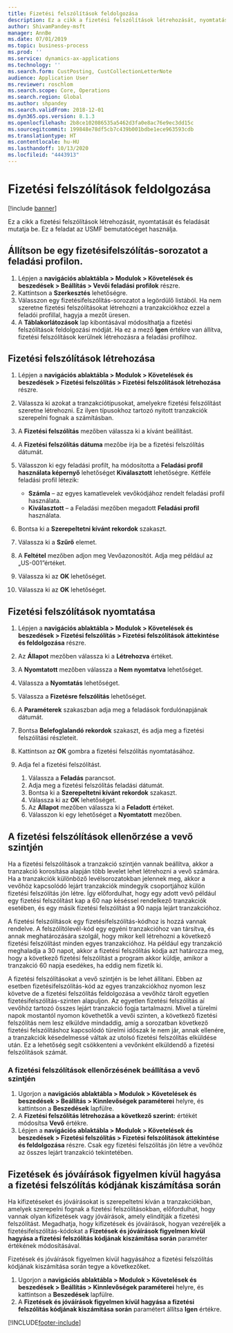 ```yaml
---
title: Fizetési felszólítások feldolgozása
description: Ez a cikk a fizetési felszólítások létrehozását, nyomtatását és feladását mutatja be.
author: ShivamPandey-msft
manager: AnnBe
ms.date: 07/01/2019
ms.topic: business-process
ms.prod: ''
ms.service: dynamics-ax-applications
ms.technology: ''
ms.search.form: CustPosting, CustCollectionLetterNote
audience: Application User
ms.reviewer: roschlom
ms.search.scope: Core, Operations
ms.search.region: Global
ms.author: shpandey
ms.search.validFrom: 2018-12-01
ms.dyn365.ops.version: 8.1.3
ms.openlocfilehash: 2b8ce102086535a5462d3fa0e8ac76e9ec3dd15c
ms.sourcegitcommit: 199848e78df5cb7c439b001bdbe1ece963593cdb
ms.translationtype: HT
ms.contentlocale: hu-HU
ms.lasthandoff: 10/13/2020
ms.locfileid: "4443913"
---
```

# <a name="process-collection-letters"></a>Fizetési felszólítások feldolgozása

[!include [banner](../../includes/banner.md)]

Ez a cikk a fizetési felszólítások létrehozását, nyomtatását és feladását mutatja be. Ez a feladat az USMF bemutatócéget használja.

## <a name="set-up-a-collection-letter-sequence-on-the-posting-profile"></a>Állítson be egy fizetésifelszólítás-sorozatot a feladási profilon.
1. Lépjen a **navigációs ablaktábla > Modulok > Követelések és beszedések > Beállítás > Vevői feladási profilok** részre.
2. Kattintson a **Szerkesztés** lehetőségre.
3. Válasszon egy fizetésifelszólítás-sorozatot a legördülő listából. Ha nem szeretne fizetési felszólításokat létrehozni a tranzakciókhoz ezzel a feladói profillal, hagyja a mezőt üresen.  
4. A **Táblakorlátozások** lap kibontásával módosíthatja a fizetési felszólítások feldolgozási módját. Ha ez a mező **Igen** értékre van állítva, fizetési felszólítások kerülnek létrehozásra a feladási profilhoz.  

## <a name="create-collection-letters"></a>Fizetési felszólítások létrehozása
1. Lépjen a **navigációs ablaktábla > Modulok > Követelések és beszedések > Fizetési felszólítás > Fizetési felszólítások létrehozása** részre.
2. Válassza ki azokat a tranzakciótípusokat, amelyekre fizetési felszólítást szeretne létrehozni. Ez ilyen típusokhoz tartozó nyitott tranzakciók szerepelni fognak a számításban.  
3. A **Fizetési felszólítás** mezőben válassza ki a kívánt beállítást.
4. A **Fizetési felszólítás dátuma** mezőbe írja be a fizetési felszólítás dátumát.
5. Válasszon ki egy feladási profilt, ha módosította a **Feladási profil használata képernyő** lehetőséget **Kiválasztott** lehetőségre. Kétféle feladási profil létezik:   

   - **Számla** – az egyes kamatlevelek vevőkódjához rendelt feladási profil használata.   
   - **Kiválasztott** – a Feladási mezőben megadott **Feladási profil** használata.  

6. Bontsa ki a **Szerepeltetni kívánt rekordok** szakaszt.
7. Válassza ki a **Szűrő** elemet.
8. A **Feltétel** mezőben adjon meg Vevőazonosítót. Adja meg például az „US-001”értéket.
9. Válassza ki az **OK** lehetőséget.
10. Válassza ki az **OK** lehetőséget.

## <a name="print-collection-letters"></a>Fizetési felszólítások nyomtatása
1. Lépjen a **navigációs ablaktábla > Modulok > Követelések és beszedések > Fizetési felszólítás > Fizetési felszólítások áttekintése és feldolgozása** részre.
2. Az **Állapot** mezőben válassza ki a **Létrehozva** értéket.
3. A **Nyomtatott** mezőben válassza a **Nem nyomtatva** lehetőséget.
4. Válassza a **Nyomtatás** lehetőséget.
5. Válassza a **Fizetésre felszólítás** lehetőséget.
6. A **Paraméterek** szakaszban adja meg a feladások fordulónapjának dátumát.
7. Bontsa **Belefoglalandó rekordok** szakaszt, és adja meg a fizetési felszólítási részleteit.
8. Kattintson az **OK** gombra a fizetési felszólítás nyomtatásához.
9. Adja fel a fizetési felszólítást.

    1. Válassza a **Feladás** parancsot.
    1. Adja meg a fizetési felszólítás feladási dátumát.
    1. Bontsa ki a **Szerepeltetni kívánt rekordok** szakaszt.
    1. Válassza ki az **OK** lehetőséget.
    1. Az **Állapot** mezőben válassza ki a **Feladott** értéket.
    1. Válasszon ki egy lehetőséget a **Nyomtatott** mezőben.

## <a name="control-collection-letters-at-the-customer-level"></a>A fizetési felszólítások ellenőrzése a vevő szintjén
Ha a fizetési felszólítások a tranzakció szintjén vannak beállítva, akkor a tranzakció korosítása alapján több levelet lehet létrehozni a vevő számára. Ha a tranzakciók különböző levélsorozatokban jelennek meg, akkor a vevőhöz kapcsolódó lejárt tranzakciók mindegyik csoportjához külön fizetési felszólítás jön létre. Így előfordulhat, hogy egy adott vevő például egy fizetési felszólítást kap a 60 nap késéssel rendelkező tranzakciók esetében, és egy másik fizetési felszólítást a 90 napja lejárt tranzakcióhoz. 

A fizetési felszólítások egy fizetésifelszólítás-kódhoz is hozzá vannak rendelve. A felszólítólevél-kód egy egyéni tranzakcióhoz van társítva, és annak meghatározására szolgál, hogy mikor kell létrehozni a következő fizetési felszólítást minden egyes tranzakcióhoz. Ha például egy tranzakció meghaladja a 30 napot, akkor a fizetési felszólítás kódja azt határozza meg, hogy a következő fizetési felszólítást a program akkor küldje, amikor a tranzakció 60 napja esedékes, ha eddig nem fizetik ki. 

A fizetési felszólításokat a vevő szintjén is be lehet állítani. Ebben az esetben fizetésifelszólítás-kód az egyes tranzakciókhoz nyomon lesz követve de a fizetési felszólítás feldolgozása a vevőhöz tárolt egyetlen fizetésifelszólítás-szinten alapuljon. Az egyetlen fizetési felszólítás aí vevőhöz tartozó összes lejárt tranzakció fogja tartalmazni. Mivel a türelmi napok mostantól nyomon követhetők a vevői szinten, a következő fizetési felszólítás nem lesz elküldve mindaddig, amíg a sorozatban következő fizetési felszólításhoz kapcsolódó türelmi időszak le nem jár, annak ellenére, a tranzakciók késedelmessé váltak az utolsó fizetési felszólítás elküldése után. Ez a lehetőség segít csökkenteni a vevőnként elküldendő a fizetési felszólítások számát.

### <a name="set-up-the-customer-to-control-collection-letters-at-the-customer-level"></a>A fizetési felszólítások ellenőrzésének beállítása a vevő szintjén
1.  Ugorjon a **navigációs ablaktábla > Modulok > Követelések és beszedések > Beállítás > Kinnlevőségek paraméterei** helyre, és kattintson a **Beszedések** lapfülre. 
2.  A **Fizetési felszólítás létrehozása a következő szerint:** értékét módosítsa **Vevő** értékre. 
3.  Lépjen a **navigációs ablaktábla > Modulok > Követelések és beszedések > Fizetési felszólítás > Fizetési felszólítások áttekintése és feldolgozása** részre. Csak egy fizetési felszólítás jön létre a vevőhöz az összes lejárt tranzakció tekintetében.

## <a name="ignore-payments-and-credit-memos-when-calculating-the-collection-letter-code"></a>Fizetések és jóváírások figyelmen kívül hagyása a fizetési felszólítás kódjának kiszámítása során
Ha kifizetéseket és jóváírásokat is szerepeltetni kíván a tranzakciókban, amelyek szerepelni fognak a fizetési felszólításokban, előfordulhat, hogy vannak olyan kifizetések vagy jóváírások, amely elindítják a fizetési felszólítást. Megadhatja, hogy kifizetések és jóváírások, hogyan vezéreljék a fizetésifelszólítás-kódokat a **Fizetések és jóváírások figyelmen kívül hagyása a fizetési felszólítás kódjának kiszámítása során** paraméter értékének módosításával. 

Fizetések és jóváírások figyelmen kívül hagyásához a fizetési felszólítás kódjának kiszámítása során tegye a következőket.

1. Ugorjon a **navigációs ablaktábla > Modulok > Követelések és beszedések > Beállítás > Kinnlevőségek paraméterei** helyre, és kattintson a **Beszedések** lapfülre. 
2. A **Fizetések és jóváírások figyelmen kívül hagyása a fizetési felszólítás kódjának kiszámítása során** paramétert állítsa **Igen** értékre.


[!INCLUDE[footer-include](../../../includes/footer-banner.md)]